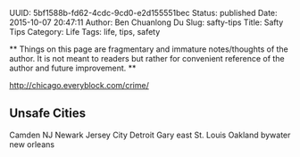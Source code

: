UUID: 5bf1588b-fd62-4cdc-9cd0-e2d155551bec
Status: published
Date: 2015-10-07 20:47:11
Author: Ben Chuanlong Du
Slug: safty-tips
Title: Safty Tips
Category: Life
Tags: life, tips, safety

**
Things on this page are
fragmentary and immature notes/thoughts of the author.
It is not meant to readers
but rather for convenient reference of the author and future improvement.
**

http://chicago.everyblock.com/crime/

## Unsafe Cities

Camden
NJ Newark
Jersey City
Detroit
Gary
east St. Louis
Oakland
bywater new orleans
